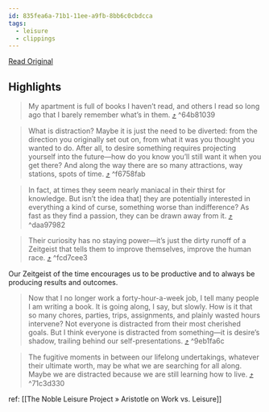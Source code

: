 ```yaml
---
id: 835fea6a-71b1-11ee-a9fb-8bb6c0cbdcca
tags:
  - leisure
  - clippings
---
```


[Read Original](https://www.theparisreview.org/blog/2023/08/23/in-this-essay-i-will-on-distraction)

## Highlights

> My apartment is full of books I haven’t read, and others I read so long ago that I barely remember what’s in them. [⤴️](https://omnivore.app/me/the-paris-review-in-this-essay-i-will-on-distraction-the-paris-r-18b5cf6fc29#64b81039-97be-4378-9138-7465936953f9)  ^64b81039

> What is distraction? Maybe it is just the need to be diverted: from the direction you originally set out on, from what it was you thought you wanted to do. After all, to desire something requires projecting yourself into the future—how do you know you’ll still want it when you get there? And along the way there are so many attractions, way stations, spots of time. [⤴️](https://omnivore.app/me/the-paris-review-in-this-essay-i-will-on-distraction-the-paris-r-18b5cf6fc29#f6758fab-a06a-495f-94c4-c82bc127e30a)  ^f6758fab

> In fact, at times they seem nearly maniacal in their thirst for knowledge. But isn’t the idea that\] they are potentially interested in everything a kind of curse, something worse than indifference? As fast as they find a passion, they can be drawn away from it. [⤴️](https://omnivore.app/me/the-paris-review-in-this-essay-i-will-on-distraction-the-paris-r-18b5cf6fc29#daa97982-3924-4f01-a372-3fca4d535c9c)  ^daa97982

> Their curiosity has no staying power—it’s just the dirty runoff of a Zeitgeist that tells them to improve themselves, improve the human race. [⤴️](https://omnivore.app/me/the-paris-review-in-this-essay-i-will-on-distraction-the-paris-r-18b5cf6fc29#fcd7cee3-f8b4-4c0e-b90e-1a20f00da980)  ^fcd7cee3

Our Zeitgeist of the time encourages us to be productive and to always be producing results and outcomes.

> Now that I no longer work a forty-hour-a-week job, I tell many people I am writing a book. It is going along, I say, but slowly. How is it that so many chores, parties, trips, assignments, and plainly wasted hours intervene? Not everyone is distracted from their most cherished goals. But I think everyone is distracted from something—it is desire’s shadow, trailing behind our self-presentations. [⤴️](https://omnivore.app/me/the-paris-review-in-this-essay-i-will-on-distraction-the-paris-r-18b5cf6fc29#9eb1fa6c-f3ea-4c37-afc2-29e68739b99a)  ^9eb1fa6c

> The fugitive moments in between our lifelong undertakings, whatever their ultimate worth, may be what we are searching for all along. Maybe we are distracted because we are still learning how to live. [⤴️](https://omnivore.app/me/the-paris-review-in-this-essay-i-will-on-distraction-the-paris-r-18b5cf6fc29#71c3d330-e024-4388-9309-e8e35a14f389)  ^71c3d330

ref:
[[The Noble Leisure Project » Aristotle on Work vs. Leisure]]